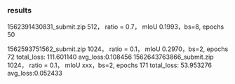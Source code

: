 ##

### results

1562391430831_submit.zip  512， ratio = 0.7， mIoU 0.1993，bs=8, epochs 50

1562593751562_submit.zip  1024， ratio = 0.1， mIoU 0.2970，bs=2, epochs 72 total_loss: 111.601140 avg_loss:0.108456
1562643763866_submit.zip  1024， ratio = 0.1， mIoU xxx，bs=2, epochs 171 total_loss: 53.953276 	 avg_loss:0.052433
